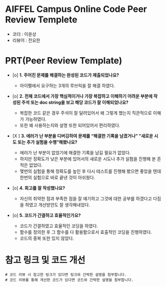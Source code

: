 # AIFFEL Campus Online Code Peer Review Templete
- 코더 : 이윤상
- 리뷰어 : 전요한


# PRT(Peer Review Template)
- [o]  **1. 주어진 문제를 해결하는 완성된 코드가 제출되었나요?**
    - 아이펠에서 요구하는 3개의 루브릭을 잘 해결 하였다.
      
        
    
- [o]  **2. 전체 코드에서 가장 핵심적이거나 가장 복잡하고 이해하기 어려운 부분에 작성된 
주석 또는 doc string을 보고 해당 코드가 잘 이해되었나요?**
    - 복잡한 코드 같은 경우 주석이 잘 달려있어서 왜 그렇게 했는지 직관적으로 이해가 가능하였다.
    - 또한 왜 사용하는지와 설명 또한 되어있어서 편리하였다.
    
        
- [X ]  **3. 에러가 난 부분을 디버깅하여 문제를 “해결한 기록을 남겼거나” 
”새로운 시도 또는 추가 실험을 수행”해봤나요?**
    - 에러가 난 부분이 없었기에 해결한 기록을 남길 필요가 없었다.
    - 하지만 정확도가 낮은 부분에 있어서의 새로운 시도나 추가 실험을 진행해 본 흔적은 없었다.
    - 몇번의 실험을 통해 정확도를 높인 후 다시 테스트를 진행해 봤으면 좋았을 텐데 한번의 실험으로 바로 끝낸 것이 아쉬웠다.
       
        
- [o]  **4. 회고를 잘 작성했나요?**
    - 자신의 취약한 점과 부족한 점을 잘 얘기하고 그것에 대한 공부를 하겠다고 다짐을 하였고 개선방안도 잘 생각해내었다.
   
     
        
- [o]  **5. 코드가 간결하고 효율적인가요?**
    - 코드가 간결하였고 효율적인 코딩을 하였다.
    - 함수를 정의한 후 그 함수를 다 활용함으로서 효츌적인 코딩을 진행하였다.
    - 코드의 중복 또한 있지 않았다.


# 참고 링크 및 코드 개선
```
# 코드 리뷰 시 참고한 링크가 있다면 링크와 간략한 설명을 첨부합니다.
# 코드 리뷰를 통해 개선한 코드가 있다면 코드와 간략한 설명을 첨부합니다.
```
